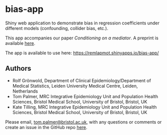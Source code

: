 # bias-app

Shiny web application to demonstrate bias in regression coefficients under different models (confounding, collider bias, etc.).

This app accompanies our paper *Conditioning on a mediator*. A preprint is available [here](https://osf.io/sj7ch/).

The app is available to use here: <https://remlapmot.shinyapps.io/bias-app/>

## Authors

- Rolf Grönwold, Department of Clinical Epidemiology/Department of Medical Statistics, Leiden University Medical Centre, Leiden, Netherlands
- Tom Palmer, MRC Integrative Epidemiology Unit and Population Health Sciences, Bristol Medical School, University of Bristol, Bristol, UK
- Kate Tilling, MRC Integrative Epidemiology Unit and Population Health Sciences, Bristol Medical School, University of Bristol, Bristol, UK

Please email, <tom.palmer@bristol.ac.uk>, with any questions or comments or create an issue in the GitHub repo [here](https://github.com/remlapmot/bias-app/issues).